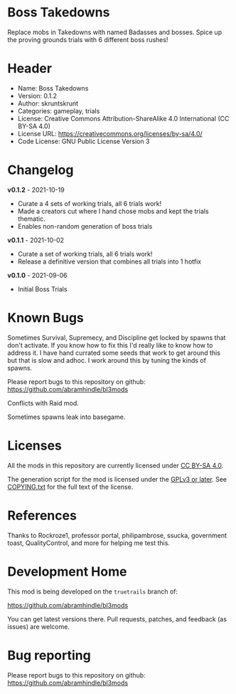 Boss Takedowns
==============

Replace mobs in Takedowns with named Badasses and
bosses. Spice up the proving grounds trials with 6 different boss
rushes!

Header
======
* Name: Boss Takedowns
* Version: 0.1.2
* Author: skruntskrunt
* Categories: gameplay, trials
* License: Creative Commons Attribution-ShareAlike 4.0 International (CC BY-SA 4.0)
* License URL: https://creativecommons.org/licenses/by-sa/4.0/
* Code License: GNU Public License Version 3

Changelog
=========

**v0.1.2** - 2021-10-19
 * Curate a 4 sets of working trials, all 6 trials work!
 * Made a creators cut where I hand chose mobs and kept the trials thematic.
 * Enables non-random generation of boss trials

**v0.1.1** - 2021-10-02
 * Curate a set of working trials, all 6 trials work!
 * Release a definitive version that combines all trials into 1 hotfix

**v0.1.0** - 2021-09-06
 * Initial Boss Trials

Known Bugs
==========

Sometimes Survival, Supremecy, and Discipline get locked by spawns that don't activate. If you know how to fix this I'd really like to know how to address it. I have hand currated some seeds that work to get around this but that is slow and adhoc. I work around this by tuning the kinds of spawns.

Please report bugs to this repository on github: https://github.com/abramhindle/bl3mods

Conflicts with Raid mod.

Sometimes spawns leak into basegame.

Licenses
========

All the mods in this repository are currently licensed under
[CC BY-SA 4.0](https://creativecommons.org/licenses/by-sa/4.0/).

The generation script for the mod is licensed under the
[GPLv3 or later](https://www.gnu.org/licenses/quick-guide-gplv3.html).
See [COPYING.txt](../../COPYING.txt) for the full text of the license.

References
==========

Thanks to Rockroze1, professor portal, philipambrose, ssucka,
government toast, QualityControl, and more for helping me test this.

Development Home
================

This mod is being developed on the `truetrails` branch of:

https://github.com/abramhindle/bl3mods

You can get latest versions there. Pull requests, patches, and
feedback (as issues) are welcome.

Bug reporting
=============

Please report bugs to this repository on github: https://github.com/abramhindle/bl3mods

